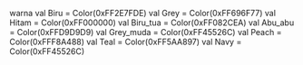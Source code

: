warna
val Biru = Color(0xFF2E7FDE)
val Grey = Color(0xFF696F77)
val Hitam = Color(0xFF000000)
val Biru_tua = Color(0xFF082CEA)
val Abu_abu = Color(0xFFD9D9D9)
val Grey_muda = Color(0xFF45526C)
val Peach = Color(0xFFF8A488)
val Teal = Color(0xFF5AA897)
val Navy = Color(0xFF45526C)
